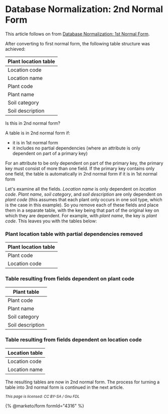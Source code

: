 
# Database Normalization: 2nd Normal Form


This article follows on from [Database Normalization: 1st Normal Form](database-normalization-1st-normal-form.md).


After converting to first normal form, the following table structure was achieved:



| Plant location table |
| --- |
| Location code |
| Location name |
| Plant code |
| Plant name |
| Soil category |
| Soil description |



Is this in 2nd normal form?


A table is in 2nd normal form if:


* it is in 1st normal form
* it includes no partial dependencies (where an attribute is only dependent on part of a primary key)


For an attribute to be only dependent on part of the primary key, the primary key must consist of more than one field. If the primary key contains only one field, the table is automatically in 2nd normal form if it is in 1st normal form


Let's examine all the fields. *Location name* is only dependent on *location code*. *Plant name*, *soil category*, and *soil description* are only dependent on *plant code* (this assumes that each plant only occurs in one soil type, which is the case in this example). So you remove each of these fields and place them in a separate table, with the key being that part of the original key on which they are dependent. For example, with *plant name*, the key is *plant code*. This leaves you with the tables below:


### Plant location table with partial dependencies removed



| Plant location table |
| --- |
| Plant code |
| Location code |



### Table resulting from fields dependent on plant code



| Plant table |
| --- |
| Plant code |
| Plant name |
| Soil category |
| Soil description |



### Table resulting from fields dependent on location code



| Location table |
| --- |
| Location code |
| Location name |



The resulting tables are now in 2nd normal form. The process for turning a table into 3rd normal form is continued in the next article.


<sub>_This page is licensed: CC BY-SA / Gnu FDL_</sub>


{% @marketo/form formId="4316" %}
